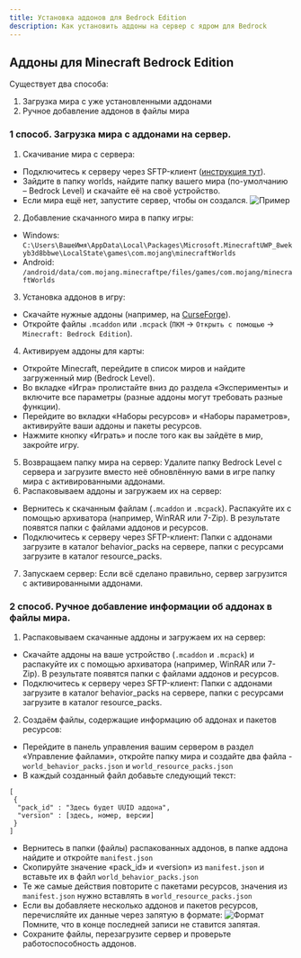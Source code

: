```yaml
---
title: Установка аддонов для Bedrock Edition
description: Как установить аддоны на сервер с ядром для Bedrock
---
```


## Аддоны для Minecraft Bedrock Edition

Существует два способа:
1. Загрузка мира с уже установленными аддонами
2. Ручное добавление аддонов в файлы мира

### 1 способ. Загрузка мира с аддонами на сервер.
1. Скачивание мира с сервера:
- Подключитесь к серверу через SFTP-клиент ([инструкция тут](/pages/guides/use-sftp.md)).
- Зайдите в папку worlds, найдите папку вашего мира (по-умолчанию – Bedrock Level) и скачайте её на своё устройство.
- Если мира ещё нет, запустите сервер, чтобы он создался.
![Пример](/images/)
2. Добавление скачанного мира в папку игры:
- Windows: `C:\Users\ВашеИмя\AppData\Local\Packages\Microsoft.MinecraftUWP_8wekyb3d8bbwe\LocalState\games\com.mojang\minecraftWorlds`
- Android: `/android/data/com.mojang.minecraftpe/files/games/com.mojang/minecraftWorlds`
3. Установка аддонов в игру:
- Скачайте нужные аддоны (например, на [CurseForge](https://curseforge.com/minecraft-bedrock/search?class=addons)).
- Откройте файлы `.mcaddon` или `.mcpack` (`ПКМ` → `Открыть с помощью` → `Minecraft: Bedrock Edition`).
4. Активируем аддоны для карты:
- Откройте Minecraft, перейдите в список миров и найдите загруженный мир (Bedrock Level).
- Во вкладке «Игра» пролистайте вниз до раздела «Эксперименты» и включите все параметры (разные аддоны могут требовать разные функции).
- Перейдите во вкладки «Наборы ресурсов» и «Наборы параметров», активируйте ваши аддоны и пакеты ресурсов.
- Нажмите кнопку «Играть» и после того как вы зайдёте в мир, закройте игру.
5. Возвращаем папку мира на сервер: Удалите папку Bedrock Level с сервера и загрузите вместо неё обновлённую вами в игре папку мира с активированными аддонами.
6. Распаковываем аддоны и загружаем их на сервер:
- Вернитесь к скачанным файлам (`.mcaddon` и `.mcpack`). Распакуйте их с помощью архиватора (например, WinRAR или 7-Zip). В результате появятся папки с файлами аддонов и ресурсов.
- Подключитесь к серверу через SFTP-клиент: Папки с аддонами загрузите в каталог behavior_packs на сервере, папки с ресурсами загрузите в каталог resource_packs.
7. Запускаем сервер: Если всё сделано правильно, сервер загрузится с активированными аддонами.

### 2 способ. Ручное добавление информации об аддонах в файлы мира.
1. Распаковываем скачанные аддоны и загружаем их на сервер:
- Скачайте аддоны на ваше устройство (`.mcaddon` и `.mcpack`) и распакуйте их с помощью архиватора (например, WinRAR или 7-Zip). В результате появятся папки с файлами аддонов и ресурсов.
- Подключитесь к серверу через SFTP-клиент: Папки с аддонами загрузите в каталог behavior_packs на сервере, папки с ресурсами загрузите в каталог resource_packs.
2. Создаём файлы, содержащие информацию об аддонах и пакетов ресурсов:
- Перейдите в панель управления вашим сервером в раздел «Управление файлами», откройте папку мира и создайте два файла - `world_behavior_packs.json` и `world_resource_packs.json`
- В каждый созданный файл добавьте следующий текст:
```
[
 {
  "pack_id" : "Здесь будет UUID аддона",
  "version" : [здесь, номер, версии]
 }
]
```
- Вернитесь в папки (файлы) распакованных аддонов, в папке аддона найдите и откройте `manifest.json`
- Скопируйте значение «pack_id» и «version» из `manifest.json` и вставьте их в файл `world_behavior_packs.json`
- Те же самые действия повторите с пакетами ресурсов, значения из `manifest.json` нужно вставлять в `world_resource_packs.json`
- Если вы добавляете несколько аддонов и пакетов ресурсов, перечисляйте их данные через запятую в формате:
![Формат](/images/)
Помните, что в конце последней записи не ставится запятая.
- Сохраните файлы, перезагрузите сервер и проверьте работоспособность аддонов.
